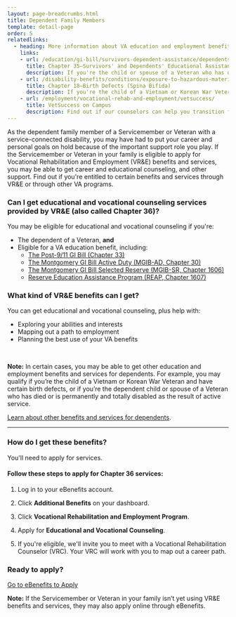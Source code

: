 ```yaml
---
layout: page-breadcrumbs.html
title: Dependent Family Members
template: detail-page
order: 5
relatedlinks:
  - heading: More information about VA education and employment benefits and services for dependents
    links: 
    - url: /education/gi-bill/survivors-dependent-assistance/dependents-education/
      title: Chapter 35—Survivors' and Dependents' Educational Assistance (DEA)
      description: If you're the child or spouse of a Veteran who has died, is permanently and totally disabled, or is missing in action or was captured or interned in the line of duty, find out if you're eligible for DEA (also called Chapter 35) services.  
    - url: /disability-benefits/conditions/exposure-to-hazardous-materials/birth-defects/
      title: Chapter 18—Birth Defects (Spina Bifida)
      description: If you're the child of a Vietnam or Korean War Veteran and you have spina bifida or certain other birth defects, find out if you're eligible for benefits like disability compensation (payments), health care, and job training (also called Chapter 18).
    - url: /employment/vocational-rehab-and-employment/vetsuccess/
      title: VetSuccess on Campus
      description: Find out if our counselors can help you transition from military to college life.       
---
```


<div class="va-introtext">

As the dependent family member of a Servicemember or Veteran with a service-connected disability, you may have had to put your career and personal goals on hold because of the important support role you play. If the Servicemember or Veteran in your family is eligible to apply for Vocational Rehabilitation and Employment (VR&amp;E) benefits and services, you may be able to get career and educational counseling, and other support. Find out if you're entitled to certain benefits and services through VR&E or through other VA programs.

</div>

<div class="feature">

### Can I get educational and vocational counseling services provided by VR&amp;E (also called Chapter 36)?

You may be eligible for educational and vocational counseling if you're:

- The dependent of a Veteran, **and**
- Eligible for a VA education benefit, including:
  - [The Post-9/11 GI Bill (Chapter 33)](/education/gi-bill/post-9-11/)
  - [The Montgomery GI Bill Active Duty (MGIB-AD, Chapter 30)](/education/gi-bill/montgomery-active-duty/)
  - [The Montgomery GI Bill Selected Reserve (MGIB-SR, Chapter 1606)](/education/gi-bill/montgomery-selected-reserve/)
  - [Reserve Education Assistance Program (REAP, Chapter 1607)](/education/other-educational-assistance-programs/reap/)

</div>

### What kind of VR&amp;E benefits can I get?

You can get educational and vocational counseling, plus help with:

- Exploring your abilities and interests
- Mapping out a path to employment
- Planning the best use of your VA benefits

<br>

**Note:** In certain cases, you may be able to get other education and employment benefits and services for dependents. For example, you may qualify if you’re the child of a Vietnam or Korean War Veteran and have certain birth defects, or if you’re the dependent child or spouse of a Veteran who has died or is permanently and totally disabled as the result of active service. 

[Learn about other benefits and services for dependents](#dependents-services).

<hr>

### How do I get these benefits?

You'll need to apply for services.

#### Follow these steps to apply for Chapter 36 services:

<ol class="process">
<li class="process-step list-one">

Log in to your eBenefits account.

</li>

<li class="process-step list-two">

Click **Additional Benefits** on your dashboard.

</li>

<li class="process-step list-three">

Click **Vocational Rehabilitation and Employment Program**.

</li>

<li class="process-step list-four">

Apply for **Educational and Vocational Counseling**.

</li>

<li class="process-step list-five">

If you're eligible, we'll invite you to meet with a Vocational Rehabilitation Counselor (VRC). Your VRC will work with you to map out a career path.

</li>
</ol>

### Ready to apply?

<a class="usa-button-primary va-button-primary" href="https://www.ebenefits.va.gov/ebenefits/about/feature?feature=vocational-rehabilitation-and-employment">Go to eBenefits to Apply</a>

**Note:** If the Servicemember or Veteran in your family isn’t yet using VR&E benefits and services, they may also apply online through eBenefits.

<span id="dependents-services">
